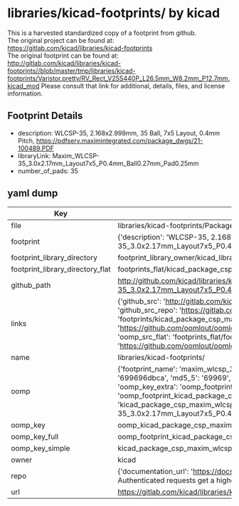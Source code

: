 # libraries/kicad-footprints/ by kicad  
This is a harvested standardized copy of a footprint from github.  
The original project can be found at:  
https://gitlab.com/kicad/libraries/kicad-footprints  
The original footprint can be found at:
http://gitlab.com/kicad/libraries/kicad-footprints//blob/master/tmp/libraries/kicad-footprints/Varistor.pretty/RV_Rect_V25S440P_L26.5mm_W8.2mm_P12.7mm.kicad_mod
Please consult that link for additional, details, files, and license information.  
## Footprint Details
* description: WLCSP-35, 2.168x2.998mm, 35 Ball, 7x5 Layout, 0.4mm Pitch, https://pdfserv.maximintegrated.com/package_dwgs/21-100489.PDF  
* libraryLink: Maxim_WLCSP-35_3.0x2.17mm_Layout7x5_P0.4mm_Ball0.27mm_Pad0.25mm  
* number_of_pads: 35  
## yaml dump  
| Key | Value |  
| --- | --- |  
| file | libraries/kicad-footprints/Package_CSP.pretty/Maxim_WLCSP-35_3.0x2.17mm_Layout7x5_P0.4mm_Ball0.27mm_Pad0.25mm.kicad_mod |  
| footprint | {'description': 'WLCSP-35, 2.168x2.998mm, 35 Ball, 7x5 Layout, 0.4mm Pitch, https://pdfserv.maximintegrated.com/package_dwgs/21-100489.PDF', 'libraryLink': 'Maxim_WLCSP-35_3.0x2.17mm_Layout7x5_P0.4mm_Ball0.27mm_Pad0.25mm', 'number_of_pads': 35} |  
| footprint_library_directory | footprint_library_owner/kicad_libraries/kicad-footprints/ |  
| footprint_library_directory_flat | footprints_flat/kicad_package_csp_maxim_wlcsp_35_3_0x2_17mm_layout7x5_p0_4mm_ball0_27mm_pad0_25mm/working |  
| github_path | http://github.com/kicad/libraries/kicad-footprints//blob/master/tmp/libraries/kicad-footprints/Package_CSP.pretty/Maxim_WLCSP-35_3.0x2.17mm_Layout7x5_P0.4mm_Ball0.27mm_Pad0.25mm.kicad_mod |  
| links | {'github_src': 'http://gitlab.com/kicad/libraries/kicad-footprints//blob/master/tmp/libraries/kicad-footprints/Varistor.pretty/RV_Rect_V25S440P_L26.5mm_W8.2mm_P12.7mm.kicad_mod', 'github_src_repo': 'https://gitlab.com/kicad/libraries/kicad-footprints', 'oomp_bot': 'footprints/kicad_package_csp_maxim_wlcsp_35_3_0x2_17mm_layout7x5_p0_4mm_ball0_27mm_pad0_25mm/working', 'oomp_bot_github': 'https://github.com/oomlout/oomlout_oomp_footprint_bot/tree/main/footprints/kicad_package_csp_maxim_wlcsp_35_3_0x2_17mm_layout7x5_p0_4mm_ball0_27mm_pad0_25mm/working', 'oomp_src_flat': 'footprints_flat/footprints_flat/kicad_package_csp_maxim_wlcsp_35_3_0x2_17mm_layout7x5_p0_4mm_ball0_27mm_pad0_25mm/working', 'oomp_src_flat_github': 'https://github.com/oomlout/oomlout_oomp_footprint_src/tree/main/footprints_flat/kicad_package_csp_maxim_wlcsp_35_3_0x2_17mm_layout7x5_p0_4mm_ball0_27mm_pad0_25mm/working'} |  
| name | libraries/kicad-footprints/ |  
| oomp | {'footprint_name': 'maxim_wlcsp_35_3_0x2_17mm_layout7x5_p0_4mm_ball0_27mm_pad0_25mm', 'library_name': 'package_csp', 'md5': '699696dbca4a2a50e33a78936d72153f', 'md5_10': '699696dbca', 'md5_5': '69969', 'md5_6': '699696', 'oomp_key': 'oomp_kicad_package_csp_maxim_wlcsp_35_3_0x2_17mm_layout7x5_p0_4mm_ball0_27mm_pad0_25mm', 'oomp_key_extra': 'oomp_footprint_kicad_package_csp_maxim_wlcsp_35_3_0x2_17mm_layout7x5_p0_4mm_ball0_27mm_pad0_25mm', 'oomp_key_full': 'oomp_footprint_kicad_package_csp_maxim_wlcsp_35_3_0x2_17mm_layout7x5_p0_4mm_ball0_27mm_pad0_25mm_699696', 'oomp_key_simple': 'kicad_package_csp_maxim_wlcsp_35_3_0x2_17mm_layout7x5_p0_4mm_ball0_27mm_pad0_25mm', 'original_filename': 'libraries/kicad-footprints/Package_CSP.pretty/Maxim_WLCSP-35_3.0x2.17mm_Layout7x5_P0.4mm_Ball0.27mm_Pad0.25mm.kicad_mod', 'owner_name': 'kicad'} |  
| oomp_key | oomp_kicad_package_csp_maxim_wlcsp_35_3_0x2_17mm_layout7x5_p0_4mm_ball0_27mm_pad0_25mm |  
| oomp_key_full | oomp_footprint_kicad_package_csp_maxim_wlcsp_35_3_0x2_17mm_layout7x5_p0_4mm_ball0_27mm_pad0_25mm |  
| oomp_key_simple | kicad_package_csp_maxim_wlcsp_35_3_0x2_17mm_layout7x5_p0_4mm_ball0_27mm_pad0_25mm |  
| owner | kicad |  
| repo | {'documentation_url': 'https://docs.github.com/rest/overview/resources-in-the-rest-api#rate-limiting', 'message': "API rate limit exceeded for 84.66.173.59. (But here's the good news: Authenticated requests get a higher rate limit. Check out the documentation for more details.)"} |  
| url | https://gitlab.com/kicad/libraries/kicad-footprints |  


